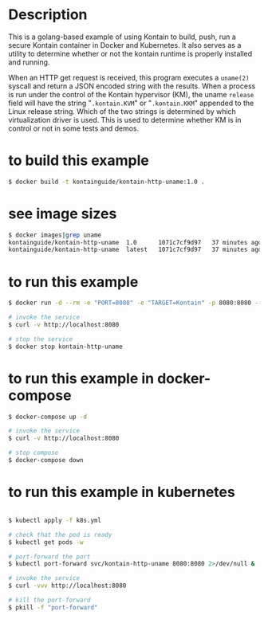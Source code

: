 # Description
This is a golang-based example of using Kontain to build, push, run a secure Kontain container in Docker and Kubernetes.
It also serves as a utility to determine whether or not the kontain runtime is properly installed and running.

When an HTTP get request is received, this program executes a `uname(2)` syscall and return a JSON encoded string with the
results.  When a process is run under the control of the Kontain hypervisor (KM), the uname `release` field will have the string
"`.kontain.KVM`" or "`.kontain.KKM`" appended to the Linux release string. Which of the two strings is determined by which
virtualization driver is used. This is used to determine whether KM is in control or not in some tests and demos.

# to build this example
```bash
$ docker build -t kontainguide/kontain-http-uname:1.0 .
```

# see image sizes
```bash
$ docker images|grep uname
kontainguide/kontain-http-uname  1.0      1071c7cf9d97   37 minutes ago      6.24MB
kontainguide/kontain-http-uname  latest   1071c7cf9d97   37 minutes ago      6.24MB
```

# to run this example
```bash
$ docker run -d --rm -e "PORT=8080" -e "TARGET=Kontain" -p 8080:8080 --runtime=krun --name kontain-http-uname kontainguide/kontain-http-uname:1.0

# invoke the service
$ curl -v http://localhost:8080

# stop the service
$ docker stop kontain-http-uname
```

# to run this example in docker-compose
```bash
$ docker-compose up -d

# invoke the service
$ curl -v http://localhost:8080

# stop compose
$ docker-compose down
```

# to run this example in kubernetes
```bash

$ kubectl apply -f k8s.yml

# check that the pod is ready
$ kubectl get pods -w

# port-forward the port
$ kubectl port-forward svc/kontain-http-uname 8080:8080 2>/dev/null &

# invoke the service
$ curl -vvv http://localhost:8080

# kill the port-forward
$ pkill -f "port-forward"
```
